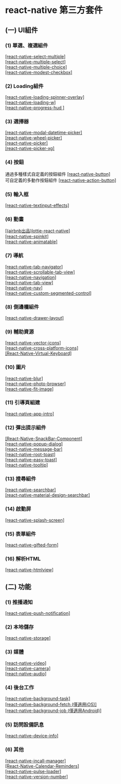 # react-native 第三方套件 #

## (一) UI組件 ##
### (1) 單選、複選組件 ###
[ [react-native-select-multiple] ](https://github.com/tableflip/react-native-select-multiple) </br>
[ [react-native-multiple-select] ](https://github.com/toystars/react-native-multiple-select)</br>
[ [react-native-multiple-choice] ](https://github.com/d-a-n/react-native-multiple-choice)</br>
[ [react-native-modest-checkbox] ](https://github.com/tiaanduplessis/react-native-modest-checkbox)

### (2) Loading組件 ###
[ [react-native-loading-spinner-overlay] ](https://github.com/niftylettuce/react-native-loading-spinner-overlay)</br>
[ [react-native-loading-w] ](https://github.com/wenxucheng/react-native-loading-w)</br>
[ [react-native-progress-hud ]](https://github.com/naoufal/react-native-progress-hud)

### (3) 選擇器 ###
[ [react-native-modal-datetime-picker] ](https://github.com/mmazzarolo/react-native-modal-datetime-picker)</br>
[ [react-native-wheel-picker] ](https://github.com/lesliesam/react-native-wheel-picker)</br>
[ [react-native-picker] ](https://github.com/beefe/react-native-picker)</br>
[ [react-native-picker-xg] ](https://github.com/xgfe/react-native-picker-xg)

### (4) 按鈕 ###
通過多種樣式自定義的按鈕組件 [ [react-native-button] ](https://github.com/APSL/react-native-button)</br>
可自定義的多動作按鈕組件 [ [react-native-action-button] ](https://github.com/mastermoo/react-native-action-button)

### (5) 輸入框 ###
[ [react-native-textinput-effects] ](https://github.com/halilb/react-native-textinput-effects)

### (6) 動畫 ###
[ [(airbnb出品)lottie-react-native] ](https://github.com/airbnb/lottie-react-native)</br>
[ [react-native-spinkit] ](https://github.com/maxs15/react-native-spinkit)</br>
[ [react-native-animatable] ](https://github.com/oblador/react-native-animatable)

### (7) 導航 ###
[ [react-native-tab-navigator] ](https://github.com/exponent/react-native-tab-navigator)</br>
[ [react-native-scrollable-tab-view] ](https://github.com/skv-headless/react-native-scrollable-tab-view)</br>
[ [react-native-navigation] ](https://github.com/wix/react-native-navigation)</br>
[ [react-native-tab-view] ](https://github.com/react-native-community/react-native-tab-view)</br>
[ [react-native-nav] ](https://github.com/jineshshah36/react-native-nav)</br>
[ [react-native-custom-segmented-control] ](https://github.com/wix/react-native-custom-segmented-control)

### (8) 側邊欄組件 ###
[ [react-native-drawer-layout] ](https://github.com/react-native-community/react-native-drawer-layout)

### (9) 輔助資源 ###
[ [react-native-vector-icons] ](https://github.com/oblador/react-native-vector-icons)</br>
[ [react-native-cross-platform-icons] ](https://github.com/dwicao/react-native-cross-platform-icons)</br>
[ [React-Native-Virtual-Keyboard] ](https://github.com/nshaposhnik/React-Native-Virtual-Keyboard)

### (10) 圖片 ###
[ [react-native-blur] ](https://github.com/react-native-community/react-native-blur)</br>
[ [react-native-photo-browser] ](https://github.com/halilb/react-native-photo-browser)</br>
[ [react-native-fit-image] ](https://github.com/huiseoul/react-native-fit-image)

### (11) 引導頁組建 ###
[ [react-native-app-intro] ](https://github.com/FuYaoDe/react-native-app-intro)

### (12) 彈出提示組件 ###
[ [React-Native-SnackBar-Component] ](https://github.com/SiDevesh/React-Native-SnackBar-Component)</br>
[ [react-native-popup-dialog] ](https://github.com/jacklam718/react-native-popup-dialog)</br>
[ [react-native-message-bar] ](https://github.com/KBLNY/react-native-message-bar)</br>
[ [react-native-root-toast] ](https://github.com/magicismight/react-native-root-toast)</br> 
[ [react-native-easy-toast] ](https://github.com/crazycodeboy/react-native-easy-toast)</br>
[ [react-native-tooltip] ](https://github.com/chirag04/react-native-tooltip)

### (13) 搜尋組件 ###
[ [react-native-searchbar] ](https://github.com/localz/react-native-searchbar)</br>
[ [react-native-material-design-searchbar] ](https://github.com/ananddayalan/react-native-material-design-searchbar)

### (14) 啟動屏 ###
[ [react-native-splash-screen] ](https://github.com/crazycodeboy/react-native-splash-screen/blob/master/README.zh.md)

### (15) 表單組件 ###
[ [react-native-gifted-form] ](https://github.com/FaridSafi/react-native-gifted-form)

### (16) 解析HTML ###
[ [react-native-htmlview] ](https://github.com/jsdf/react-native-htmlview)


## (二) 功能 ##
### (1) 推播通知 ###
[ [react-native-push-notification] ](https://github.com/zo0r/react-native-push-notification)

### (2) 本地儲存 ###
[ [react-native-storage] ](https://github.com/sunnylqm/react-native-storage/blob/master/README-CHN.md)

### (3) 媒體 ###
[ [react-native-video] ](https://github.com/react-native-community/react-native-video)</br>
[ [react-native-camera] ](https://github.com/lwansbrough/react-native-camera)</br>
[ [react-native-audio] ](https://github.com/jsierles/react-native-audio)

### (4) 後台工作 ###
[ [react-native-background-task] ](https://www.npmjs.com/package/react-native-background-task)</br>
[ [react-native-background-fetch (僅適用iOS)] ](https://github.com/transistorsoft/react-native-background-fetch)</br>
[ [react-native-background-job (僅適用Android)] ](https://github.com/vikeri/react-native-background-job)

### (5) 訪問設備訊息 ###
[ [react-native-device-info] ](https://github.com/rebeccahughes/react-native-device-info)

### (6) 其他 ###
[ [react-native-incall-manager] ](https://github.com/zxcpoiu/react-native-incall-manager)</br>
[ [React-Native-Calendar-Reminders] ](https://github.com/wmcmahan/React-Native-Calendar-Reminders)</br>
[ [react-native-pulse-loader] ](https://github.com/mastermoo/react-native-pulse-loader)</br>
[ [react-native-version-number] ](https://github.com/APSL/react-native-version-number)